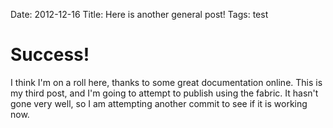 Date: 2012-12-16
Title: Here is another general post!
Tags: test

# Success!

I think I'm on a roll here, thanks to some great documentation online. This is my third post, and I'm going to attempt to publish using the fabric. It hasn't gone very well, so I am attempting another commit to see if it is working now.